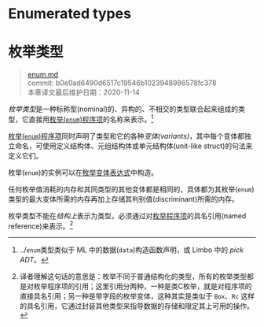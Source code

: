 # Enumerated types
# 枚举类型

>[enum.md](https://github.com/rust-lang/reference/blob/master/src/types/enum.md)\
>commit: b0e0ad6490d6517c19546b1023948986578fc378 \
>本章译文最后维护日期：2020-11-14

*枚举类型*是一种标称型(nominal)的、异构的、不相交的类型联合起来组成的类型，它直接用[枚举(`enum`)程序项][`enum` item]的名称来表示。[^enumtype]

[枚举(`enum`)程序项][`enum` item]同时声明了类型和它的各种*变体(variants)*，其中每个变体都独立命名，可使用定义结构体、元组结构体或单元结构体(unit-like struct)的句法来定义它们。

枚举(`enum`)的实例可以在[枚举变体表达式][enumeration variant expression]中构造。

任何枚举值消耗的内存和其同类型的其他变体都是相同的，具体都为其枚举(`enum`)类型的最大变体所需的内存再加上存储其判别值(discriminant)所需的内存。

枚举类型不能在*结构上*表示为类型，必须通过对[枚举程序项][`enum` item]的具名引用(named reference)来表示。[^译注1]

[^enumtype]: ../`enum`类型类似于 ML 中的数据(`data`)构造函数声明，或 Limbo 中的 *pick ADT*。

[^译注1]: 译者理解这句话的意思是：枚举不同于普通结构化的类型，所有的枚举类型都是对枚举程序项的引用；这里引用分两种，一种是类C枚举，就是对程序项的直接具名引用；另一种是带字段的枚举变体，这种其实是类似于 `Box`、`Rc` 这样的具名引用，它通过封装其他类型来指导数据的存储和限定其上可用的操作。

[`enum` item]: ../items/enumerations.md
[enumeration variant expression]: ../expressions/enum-variant-expr.md

<!-- 2020-11-12-->
<!-- checked -->
